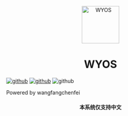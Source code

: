 <p align="center">
<img src="https://wangfangchenfei.github.io/WYOS/WYOS_Logo_596x1004.svg" alt="WYOS" width="100">
<h1 align="center">WYOS</h1>
</p>

[![github](https://img.shields.io/badge/WYOS-v1.0-red.svg?style=flat-square)](https://github.com/wangfangchenfei/WYOS)
[![github](https://img.shields.io/badge/license-MIT-orange?style=flat-square)](https://github.com/wangfangchenfei/WYOS/blob/main/LICENSE)
![github](https://img.shields.io/badge/platform-Windows7+%20%7C%20macOS%2010.0+-yellow.svg?style=flat-square)

<p>Powered by wangfangchenfei</p>

<h4 align="center">本系统仅支持中文</h4> 
